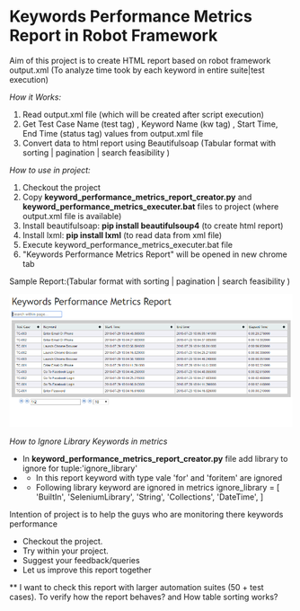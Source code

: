 # Keywords Performance Metrics Report in Robot Framework

Aim of this project is to create HTML report based on robot framework output.xml (To analyze time took by each keyword in entire suite|test execution)

*How it Works:*

1. Read output.xml file (which will be created after script execution)
2. Get Test Case Name (test tag) , Keyword Name (kw tag) , Start Time, End Time (status tag) values from output.xml file
3. Convert data to html report using Beautifulsoap (Tabular format with sorting | pagination | search feasibility )

*How to use in project:*

1. Checkout the project
2. Copy __keyword_performance_metrics_report_creator.py__ and __keyword_performance_metrics_executer.bat__ files to project (where output.xml file is available)
3. Install beautifulsoap: __pip install beautifulsoup4__  (to create html report)
4. Install lxml: __pip install lxml__ (to read data from xml file)
5. Execute keyword_performance_metrics_executer.bat file
6. "Keywords Performance Metrics Report" will be opened in new chrome tab
 
 Sample Report:(Tabular format with sorting | pagination | search feasibility )
 
 ![Screenshot](Keyword_Metrics.PNG)
 
*How to Ignore Library Keywords in metrics*
 - In __keyword_performance_metrics_report_creator.py__ file add library to ignore for tuple:'ignore_library'
 - * In this report keyword with type vale 'for' and 'foritem' are ignored
 - * Following library keyword are ignored in metrics
    ignore_library = [
        'BuiltIn',
        'SeleniumLibrary',
        'String',
        'Collections',
        'DateTime',
    ]

Intention of project is to help the guys who are monitoring there keywords performance

 - Checkout the project.
 - Try within your project.
 - Suggest your feedback/queries
 - Let us improve this report together

** I want to check this report with larger automation suites (50 + test cases). To verify how the report behaves? and How table sorting works?
